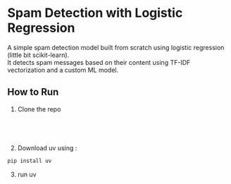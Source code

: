 # Spam Detection with Logistic Regression

A simple spam detection model built from scratch using logistic regression (little bit scikit-learn).  
It detects spam messages based on their content using TF-IDF vectorization and a custom ML model.



## How to Run

1. Clone the repo
```bash


    
```
2. Download uv using :
 ```bash
 pip install uv
 ``` 
3. run uv 
